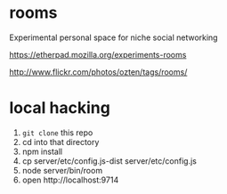 rooms
=====

Experimental personal space for niche social networking

https://etherpad.mozilla.org/experiments-rooms

http://www.flickr.com/photos/ozten/tags/rooms/

local hacking
=============

  1. `git clone` this repo
  2. cd into that directory
  3. npm install
  4. cp server/etc/config.js-dist server/etc/config.js
  5. node server/bin/room
  6. open http://localhost:9714

